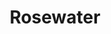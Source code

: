 ---
title: Rosewater
year: 2021
description: rosewater description. 
featured_image: /images/2021/december-shop/rosewater/rosewater-0.jpg
price: $200 USD  |  $253 CAD
paypal-button-id: CMKBUYUD6EGVE
painting-collection: the Fresh Start Collection
images-folder: /images/2021/december-shop/rosewater
layout: box-description-right
image-layout: box-image-left
materials: acrylic on canvas
size: 20 x 20"
---